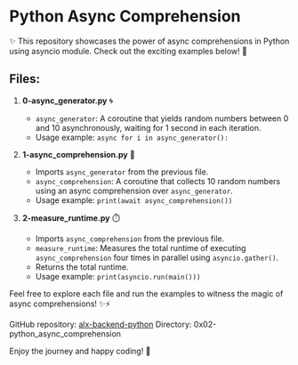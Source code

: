 # Python Async Comprehension

✨ This repository showcases the power of async comprehensions in Python using asyncio module. Check out the exciting examples below! 🚀

## Files:

1. **0-async_generator.py** 🌀
   - `async_generator`: A coroutine that yields random numbers between 0 and 10 asynchronously, waiting for 1 second in each iteration.
   - Usage example: `async for i in async_generator():`

2. **1-async_comprehension.py** 🎯
   - Imports `async_generator` from the previous file.
   - `async_comprehension`: A coroutine that collects 10 random numbers using an async comprehension over `async_generator`.
   - Usage example: `print(await async_comprehension())`

3. **2-measure_runtime.py** ⏱️
   - Imports `async_comprehension` from the previous file.
   - `measure_runtime`: Measures the total runtime of executing `async_comprehension` four times in parallel using `asyncio.gather()`.
   - Returns the total runtime.
   - Usage example: `print(asyncio.run(main()))`

Feel free to explore each file and run the examples to witness the magic of async comprehensions! ✨⚡️

GitHub repository: [alx-backend-python](https://github.com/username/alx-backend-python)
Directory: 0x02-python_async_comprehension

Enjoy the journey and happy coding! 🌟
